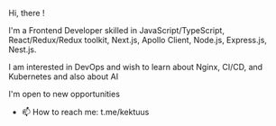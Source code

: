 
Hi, there !

I'm a Frontend Developer skilled in JavaScript/TypeScript, React/Redux/Redux toolkit, Next.js, Apollo Client, Node.js, Express.js, Nest.js.

I am interested in DevOps and wish to learn about Nginx, CI/CD, and Kubernetes and also about AI

I'm open to new opportunities 
- 📫 How to reach me: t.me/kektuus
